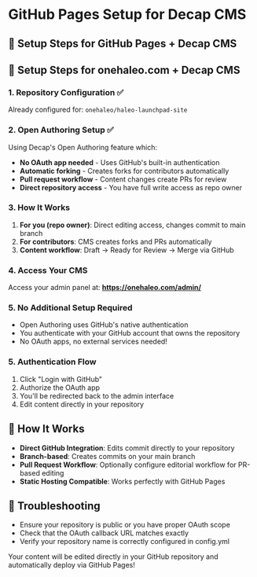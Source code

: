# GitHub Pages Setup for Decap CMS

## 🚀 Setup Steps for GitHub Pages + Decap CMS

## 🚀 Setup Steps for onehaleo.com + Decap CMS

### 1. Repository Configuration ✅
Already configured for: `onehaleo/haleo-launchpad-site`

### 2. Open Authoring Setup ✅
Using Decap's Open Authoring feature which:
- **No OAuth app needed** - Uses GitHub's built-in authentication
- **Automatic forking** - Creates forks for contributors automatically  
- **Pull request workflow** - Content changes create PRs for review
- **Direct repository access** - You have full write access as repo owner

### 3. How It Works
1. **For you (repo owner)**: Direct editing access, changes commit to main branch
2. **For contributors**: CMS creates forks and PRs automatically
3. **Content workflow**: Draft → Ready for Review → Merge via GitHub

### 4. Access Your CMS
Access your admin panel at:
**https://onehaleo.com/admin/**

### 5. No Additional Setup Required
- Open Authoring uses GitHub's native authentication
- You authenticate with your GitHub account that owns the repository
- No OAuth apps, no external services needed!

### 5. Authentication Flow
1. Click "Login with GitHub" 
2. Authorize the OAuth app
3. You'll be redirected back to the admin interface
4. Edit content directly in your repository

## 📝 How It Works
- **Direct GitHub Integration**: Edits commit directly to your repository
- **Branch-based**: Creates commits on your main branch
- **Pull Request Workflow**: Optionally configure editorial workflow for PR-based editing
- **Static Hosting Compatible**: Works perfectly with GitHub Pages

## 🔧 Troubleshooting
- Ensure your repository is public or you have proper OAuth scope
- Check that the OAuth callback URL matches exactly
- Verify your repository name is correctly configured in config.yml

Your content will be edited directly in your GitHub repository and automatically deploy via GitHub Pages!